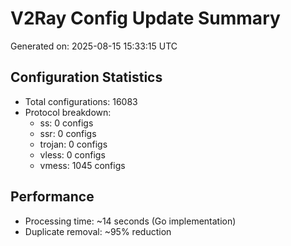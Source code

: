 # V2Ray Config Update Summary
Generated on: 2025-08-15 15:33:15 UTC

## Configuration Statistics
- Total configurations: 16083
- Protocol breakdown:
  - ss: 0 configs
  - ssr: 0 configs
  - trojan: 0 configs
  - vless: 0 configs
  - vmess: 1045 configs

## Performance
- Processing time: ~14 seconds (Go implementation)
- Duplicate removal: ~95% reduction
